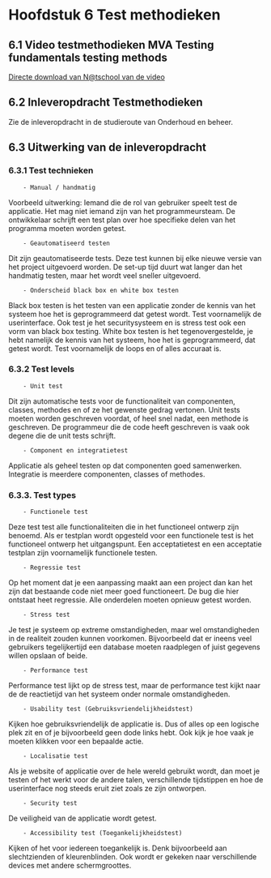 # Hoofdstuk 6 Test methodieken

## 6.1 Video testmethodieken MVA Testing fundamentals testing methods

[Directe download van N@tschool van de video](https://elo.kw1c.nl/CMS/Studie/811%20ICT-Academie/811%20VakkenInhoud/%5BB.06%20BEH%5D%20Onderhoud%20en%20beheer/Productie/04.%20Aanvullend/SoftwareTestingFundamentalsM02_high.mp4)

## 6.2 Inleveropdracht Testmethodieken

Zie de inleveropdracht in de studieroute van Onderhoud en beheer.

## 6.3 Uitwerking van de inleveropdracht


### 6.3.1 Test technieken
        - Manual / handmatig
Voorbeeld uitwerking: Iemand die de rol van gebruiker speelt test de applicatie. Het mag niet iemand zijn van het programmeursteam. De ontwikkelaar schrijft een test plan over hoe specifieke delen van het programma moeten worden getest.

        - Geautomatiseerd testen
Dit zijn geautomatiseerde tests. Deze test kunnen bij elke nieuwe versie van het project uitgevoerd worden. De set-up tijd duurt wat langer dan het handmatig testen, maar het wordt veel sneller uitgevoerd. 

        - Onderscheid black box en white box testen
Black box testen is het testen van een applicatie zonder de kennis van het systeem hoe het is geprogrammeerd dat getest wordt. Test voornamelijk de userinterface. Ook test je het securitysysteem en is stress test ook een vorm van black box testing.
White box testen is het tegenovergestelde, je hebt namelijk de kennis van het systeem, hoe het is geprogrammeerd, dat getest wordt. Test voornamelijk de loops en of alles accuraat is.

### 6.3.2 Test levels
        - Unit test
Dit zijn automatische tests voor de functionaliteit van componenten, classes, methodes en of ze het gewenste gedrag vertonen.
Unit tests moeten worden geschreven voordat, of heel snel nadat, een methode is geschreven.
De programmeur die de code heeft geschreven is vaak ook degene die de unit tests schrijft.

        - Component en integratietest
Applicatie als geheel testen op dat componenten goed samenwerken. Integratie is meerdere componenten, classes of methodes.

    
### 6.3.3. Test types
        - Functionele test
Deze test test alle functionaliteiten die in het functioneel ontwerp zijn benoemd. Als er testplan wordt opgesteld voor een functionele test is het functioneel ontwerp het uitgangspunt. Een acceptatietest en een acceptatie testplan zijn voornamelijk functionele testen.

        - Regressie test
Op het moment dat je een aanpassing maakt aan een project dan kan het zijn dat bestaande code niet meer goed functioneert. De bug die hier ontstaat heet regressie. Alle onderdelen moeten opnieuw getest worden. 

        - Stress test
Je test je systeem op extreme omstandigheden, maar wel omstandigheden in de realiteit zouden kunnen voorkomen. Bijvoorbeeld dat er ineens veel gebruikers tegelijkertijd een database moeten raadplegen of juist gegevens willen opslaan of beide. 
        
        - Performance test
Performance test lijkt op de stress test, maar de performance test kijkt naar de de reactietijd van het systeem onder normale omstandigheden. 

        - Usability test (Gebruiksvriendelijkheidstest)
Kijken hoe gebruiksvriendelijk de applicatie is. Dus of alles op een logische plek zit en of je bijvoorbeeld geen dode links hebt. Ook kijk je hoe vaak je moeten klikken voor een bepaalde actie.

        - Localisatie test
Als je website of applicatie over de hele wereld gebruikt wordt, dan moet je testen of het werkt voor de andere talen, verschillende tijdstippen en hoe de userinterface nog steeds eruit ziet zoals ze zijn ontworpen.

        - Security test
De veiligheid van de applicatie wordt getest. 

        - Accessibility test (Toegankelijkheidstest)
Kijken of het voor iedereen toegankelijk is. Denk bijvoorbeeld aan slechtzienden of kleurenblinden. Ook wordt er gekeken naar verschillende devices met andere schermgroottes.
